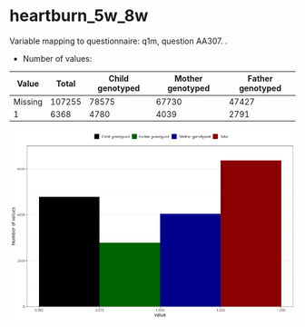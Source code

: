 # heartburn_5w_8w
Variable mapping to questionnaire: q1m, question AA307.
.
- Number of values:

| Value | Total | Child genotyped | Mother genotyped | Father genotyped |
| ----- | ----- | --------------- | ---------------- | ---------------- |
| Missing | 107255 | 78575 | 67730 | 47427 |
| 1 | 6368 | 4780 | 4039 |2791 |



![](heartburn_5w_8w_n.png)



